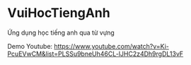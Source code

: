 # VuiHocTiengAnh
Ứng dụng học tiếng anh qua từ vựng

Demo 
Youtube: https://www.youtube.com/watch?v=Ki-PcuEVwCM&list=PLSSu9bneUh46CL-lJHC2z4Dh9rgDL13vF
